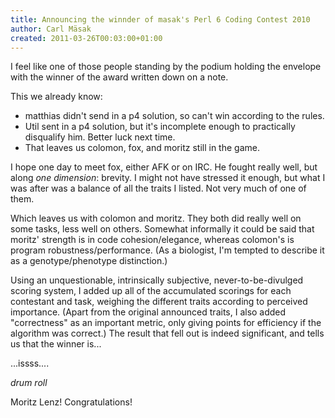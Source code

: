 ```yaml
---
title: Announcing the winnder of masak's Perl 6 Coding Contest 2010
author: Carl Mäsak
created: 2011-03-26T00:03:00+01:00
---
```

I feel like one of those people standing by the podium holding the envelope with the winner of the award written down on a note.

This we already know:

* matthias didn't send in a p4 solution, so can't win according to the rules.
* Util sent in a p4 solution, but it's incomplete enough to practically disqualify him. Better luck next time.
* That leaves us colomon, fox, and moritz still in the game.

I hope one day to meet fox, either AFK or on IRC. He fought really well, but along *one dimension*: brevity. I might not have stressed it enough, but what I was after was a balance of all the traits I listed. Not very much of one of them.

Which leaves us with colomon and moritz. They both did really well on some tasks, less well on others. Somewhat informally it could be said that moritz' strength is in code cohesion/elegance, whereas colomon's is program robustness/performance. (As a biologist, I'm tempted to describe it as a genotype/phenotype distinction.)

Using an unquestionable, intrinsically subjective, never-to-be-divulged scoring system, I added up all of the accumulated scorings for each contestant and task, weighing the different traits according to perceived importance. (Apart from the original announced traits, I also added "correctness" as an important metric, only giving points for efficiency if the algorithm was correct.) The result that fell out is indeed significant, and tells us that the winner is...

...issss....

*drum roll*

Moritz Lenz! Congratulations!
